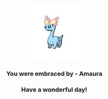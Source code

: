 <p align="center">
    <img src="https://raw.githubusercontent.com/PokeAPI/sprites/master/sprites/pokemon/698.png" width="150" height="150">
</p>
<h3 align="center">You were embraced by - <b>Amaura</b></h3>
<h3 align="center">Have a wonderful day!</h3>
